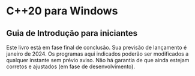 # C++20 para Windows
## Guia de Introdução para iniciantes

Este livro está em fase final de conclusão. Sua previsão de lançamento é janeiro de 2024.
Os programas aqui indicados poderão ser modificados a qualquer instante sem prévio aviso.
Não há garantia de que ainda estejam corretos e ajustados (em fase de desenvolvimento).
